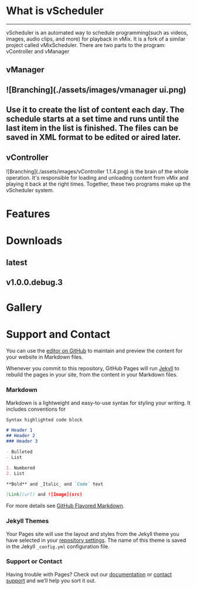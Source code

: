# What is vScheduler
* * *
vScheduler is an automated way to schedule programming(such as videos, images, audio clips, and more) for playback in vMix. It is a fork of a similar project called vMixScheduler. There are two parts to the program: vController and vManager

**vManager** 
---
![Branching](./assets/images/vmanager ui.png)
---
Use it to create the list of content each day. The schedule starts at a set time and runs until the last item in the list is finished. The files can be saved in XML format to be edited or aired later. 
---
**vController**
---
![Branching](./assets/images/vController 1.1.4.png)
is the brain of the whole operation. It's responsible for loading and unloading content from vMix and playing it back at the right times. Together, these two programs make up the vScheduler system.


# Features
# Downloads
## latest
## v1.0.0.debug.3
# Gallery
# Support and Contact
You can use the [editor on GitHub](https://github.com/237domingo/vScheduler/edit/gh-pages/index.md) to maintain and preview the content for your website in Markdown files.

Whenever you commit to this repository, GitHub Pages will run [Jekyll](https://jekyllrb.com/) to rebuild the pages in your site, from the content in your Markdown files.

### Markdown

Markdown is a lightweight and easy-to-use syntax for styling your writing. It includes conventions for

```markdown
Syntax highlighted code block

# Header 1
## Header 2
### Header 3

- Bulleted
- List

1. Numbered
2. List

**Bold** and _Italic_ and `Code` text

[Link](url) and ![Image](src)
```

For more details see [GitHub Flavored Markdown](https://guides.github.com/features/mastering-markdown/).

### Jekyll Themes

Your Pages site will use the layout and styles from the Jekyll theme you have selected in your [repository settings](https://github.com/237domingo/vScheduler/settings/pages). The name of this theme is saved in the Jekyll `_config.yml` configuration file.

### Support or Contact

Having trouble with Pages? Check out our [documentation](https://docs.github.com/categories/github-pages-basics/) or [contact support](https://support.github.com/contact) and we’ll help you sort it out.
